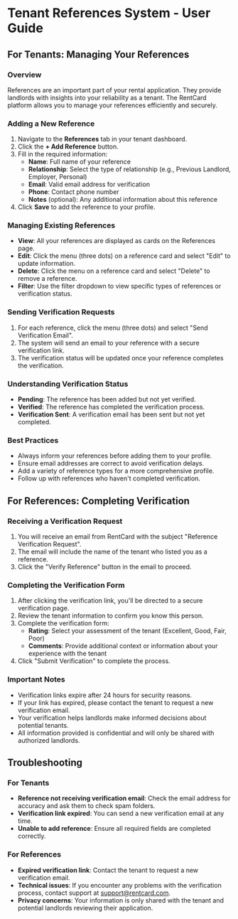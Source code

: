 # Tenant References System - User Guide

## For Tenants: Managing Your References

### Overview
References are an important part of your rental application. They provide landlords with insights into your reliability as a tenant. The RentCard platform allows you to manage your references efficiently and securely.

### Adding a New Reference
1. Navigate to the **References** tab in your tenant dashboard.
2. Click the **+ Add Reference** button.
3. Fill in the required information:
   - **Name**: Full name of your reference
   - **Relationship**: Select the type of relationship (e.g., Previous Landlord, Employer, Personal)
   - **Email**: Valid email address for verification
   - **Phone**: Contact phone number
   - **Notes** (optional): Any additional information about this reference
4. Click **Save** to add the reference to your profile.

### Managing Existing References
- **View**: All your references are displayed as cards on the References page.
- **Edit**: Click the menu (three dots) on a reference card and select "Edit" to update information.
- **Delete**: Click the menu on a reference card and select "Delete" to remove a reference.
- **Filter**: Use the filter dropdown to view specific types of references or verification status.

### Sending Verification Requests
1. For each reference, click the menu (three dots) and select "Send Verification Email".
2. The system will send an email to your reference with a secure verification link.
3. The verification status will be updated once your reference completes the verification.

### Understanding Verification Status
- **Pending**: The reference has been added but not yet verified.
- **Verified**: The reference has completed the verification process.
- **Verification Sent**: A verification email has been sent but not yet completed.

### Best Practices
- Always inform your references before adding them to your profile.
- Ensure email addresses are correct to avoid verification delays.
- Add a variety of reference types for a more comprehensive profile.
- Follow up with references who haven't completed verification.

## For References: Completing Verification

### Receiving a Verification Request
1. You will receive an email from RentCard with the subject "Reference Verification Request".
2. The email will include the name of the tenant who listed you as a reference.
3. Click the "Verify Reference" button in the email to proceed.

### Completing the Verification Form
1. After clicking the verification link, you'll be directed to a secure verification page.
2. Review the tenant information to confirm you know this person.
3. Complete the verification form:
   - **Rating**: Select your assessment of the tenant (Excellent, Good, Fair, Poor)
   - **Comments**: Provide additional context or information about your experience with the tenant
4. Click "Submit Verification" to complete the process.

### Important Notes
- Verification links expire after 24 hours for security reasons.
- If your link has expired, please contact the tenant to request a new verification email.
- Your verification helps landlords make informed decisions about potential tenants.
- All information provided is confidential and will only be shared with authorized landlords.

## Troubleshooting

### For Tenants
- **Reference not receiving verification email**: Check the email address for accuracy and ask them to check spam folders.
- **Verification link expired**: You can send a new verification email at any time.
- **Unable to add reference**: Ensure all required fields are completed correctly.

### For References
- **Expired verification link**: Contact the tenant to request a new verification email.
- **Technical issues**: If you encounter any problems with the verification process, contact support at support@rentcard.com.
- **Privacy concerns**: Your information is only shared with the tenant and potential landlords reviewing their application. 